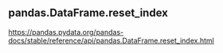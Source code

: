 ## pandas.DataFrame.reset_index
https://pandas.pydata.org/pandas-docs/stable/reference/api/pandas.DataFrame.reset_index.html
